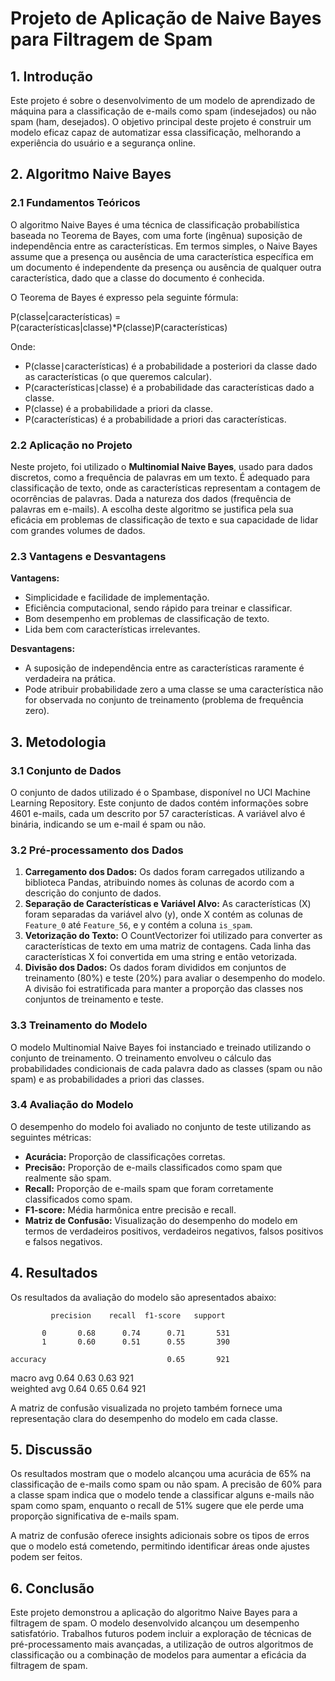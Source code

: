 # **Projeto de Aplicação de Naive Bayes para Filtragem de Spam**

## **1\. Introdução**

Este projeto é sobre o desenvolvimento de um modelo de aprendizado de máquina para a classificação de e-mails como spam (indesejados) ou não spam (ham, desejados). O objetivo principal deste projeto é construir um modelo eficaz capaz de automatizar essa classificação, melhorando a experiência do usuário e a segurança online.

## **2\. Algoritmo Naive Bayes**

### **2.1 Fundamentos Teóricos**

O algoritmo Naive Bayes é uma técnica de classificação probabilística baseada no Teorema de Bayes, com uma forte (ingênua) suposição de independência entre as características. Em termos simples, o Naive Bayes assume que a presença ou ausência de uma característica específica em um documento é independente da presença ou ausência de qualquer outra característica, dado que a classe do documento é conhecida.

O Teorema de Bayes é expresso pela seguinte fórmula:

P(classe|características) \= P(características|classe)\*P(classe)P(características)

Onde:

* P(classe∣características) é a probabilidade a posteriori da classe dado as características (o que queremos calcular).  
* P(características∣classe) é a probabilidade das características dado a classe.  
* P(classe) é a probabilidade a priori da classe.  
* P(características) é a probabilidade a priori das características.

### **2.2 Aplicação no Projeto**

Neste projeto, foi utilizado o **Multinomial Naive Bayes**, usado para dados discretos, como a frequência de palavras em um texto. É adequado para classificação de texto, onde as características representam a contagem de ocorrências de palavras. Dada a natureza dos dados (frequência de palavras em e-mails). A escolha deste algoritmo se justifica pela sua eficácia em problemas de classificação de texto e sua capacidade de lidar com grandes volumes de dados.

### **2.3 Vantagens e Desvantagens**

**Vantagens:**

* Simplicidade e facilidade de implementação.  
* Eficiência computacional, sendo rápido para treinar e classificar.  
* Bom desempenho em problemas de classificação de texto.  
* Lida bem com características irrelevantes.

**Desvantagens:**

* A suposição de independência entre as características raramente é verdadeira na prática.  
* Pode atribuir probabilidade zero a uma classe se uma característica não for observada no conjunto de treinamento (problema de frequência zero).

## **3\. Metodologia**

### **3.1 Conjunto de Dados**

O conjunto de dados utilizado é o Spambase, disponível no UCI Machine Learning Repository. Este conjunto de dados contém informações sobre 4601 e-mails, cada um descrito por 57 características. A variável alvo é binária, indicando se um e-mail é spam ou não.

### **3.2 Pré-processamento dos Dados**

1. **Carregamento dos Dados:** Os dados foram carregados utilizando a biblioteca Pandas, atribuindo nomes às colunas de acordo com a descrição do conjunto de dados.  
2. **Separação de Características e Variável Alvo:** As características (X) foram separadas da variável alvo (y), onde X contém as colunas de `Feature_0` até `Feature_56`, e y contém a coluna `is_spam`.  
3. **Vetorização do Texto:** O CountVectorizer foi utilizado para converter as características de texto em uma matriz de contagens. Cada linha das características X foi convertida em uma string e então vetorizada.  
4. **Divisão dos Dados:** Os dados foram divididos em conjuntos de treinamento (80%) e teste (20%) para avaliar o desempenho do modelo. A divisão foi estratificada para manter a proporção das classes nos conjuntos de treinamento e teste.

### **3.3 Treinamento do Modelo**

O modelo Multinomial Naive Bayes foi instanciado e treinado utilizando o conjunto de treinamento. O treinamento envolveu o cálculo das probabilidades condicionais de cada palavra dado as classes (spam ou não spam) e as probabilidades a priori das classes.

### **3.4 Avaliação do Modelo**

O desempenho do modelo foi avaliado no conjunto de teste utilizando as seguintes métricas:

* **Acurácia:** Proporção de classificações corretas.  
* **Precisão:** Proporção de e-mails classificados como spam que realmente são spam.  
* **Recall:** Proporção de e-mails spam que foram corretamente classificados como spam.  
* **F1-score:** Média harmônica entre precisão e recall.  
* **Matriz de Confusão:** Visualização do desempenho do modelo em termos de verdadeiros positivos, verdadeiros negativos, falsos positivos e falsos negativos.

## **4\. Resultados**

Os resultados da avaliação do modelo são apresentados abaixo:

             precision    recall  f1-score   support

           0       0.68      0.74      0.71       531  
           1       0.60      0.51      0.55       390

    accuracy                           0.65       921  
   macro avg       0.64      0.63      0.63       921  
weighted avg       0.64      0.65      0.64       921

A matriz de confusão visualizada no projeto também fornece uma representação clara do desempenho do modelo em cada classe.

## **5\. Discussão**

Os resultados mostram que o modelo alcançou uma acurácia de 65% na classificação de e-mails como spam ou não spam. A precisão de 60% para a classe spam indica que o modelo tende a classificar alguns e-mails não spam como spam, enquanto o recall de 51% sugere que ele perde uma proporção significativa de e-mails spam.

A matriz de confusão oferece insights adicionais sobre os tipos de erros que o modelo está cometendo, permitindo identificar áreas onde ajustes podem ser feitos.

## **6\. Conclusão**

Este projeto demonstrou a aplicação do algoritmo Naive Bayes para a filtragem de spam. O modelo desenvolvido alcançou um desempenho satisfatório. Trabalhos futuros podem incluir a exploração de técnicas de pré-processamento mais avançadas, a utilização de outros algoritmos de classificação ou a combinação de modelos para aumentar a eficácia da filtragem de spam.
